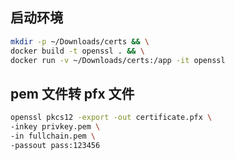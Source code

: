 ## 启动环境

```sh
mkdir -p ~/Downloads/certs && \
docker build -t openssl . && \
docker run -v ~/Downloads/certs:/app -it openssl
```

## pem 文件转 pfx 文件

```sh
openssl pkcs12 -export -out certificate.pfx \
-inkey privkey.pem \
-in fullchain.pem \
-passout pass:123456
```

